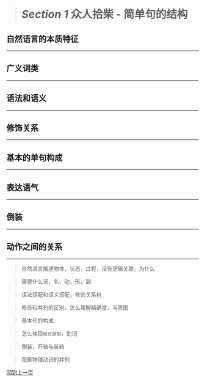 ># *Section 1* 众人拾柴 - 简单句的结构


## 自然语言的本质特征
---


## 广义词类
---


## 语法和语义
---


## 修饰关系
---


## 基本的单句构成
---


## 表达语气
---


## 倒装
---


## 动作之间的关系
---



> 自然语言描述物体，状态，过程，没有逻辑关联，为什么

> 需要什么词，名，动，形，副

> 语法搭配和语义搭配，修饰关系树

> 修饰和并列的区别，怎么理解精确度，韦恩图

> 基本句的构成

> 怎么体现`给还是取`，助词

> 倒装，开箱与装箱

> 观察物理动词的并列








[回到上一页](2017-05-13.md)
